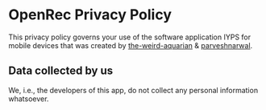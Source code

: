# OpenRec Privacy Policy
This privacy policy governs your use of the software application IYPS for mobile devices that was created by [the-weird-aquarian](https://github.com/the-weird-aquarian) & [parveshnarwal](https://github.com/parveshnarwal).

## Data collected by us
We, i.e., the developers of this app, do not collect any personal information whatsoever.
